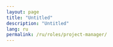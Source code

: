 ```yaml
---
layout: page
title: "Untitled"
description: "Untitled"
lang: ru
permalink: /ru/roles/project-manager/
---
```


